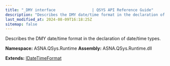 ```yaml
---
title: "_DMY interface                | QSYS API Reference Guide"
description: "Describes the DMY date/time format in the declaration of date/time types. "
last_modified_at: 2024-08-09T16:18:25Z
sitemap: false
---
```


Describes the DMY date/time format in the declaration of date/time types.

**Namespace:** ASNA.QSys.Runtime
**Assembly:** ASNA.QSys.Runtime.dll

**Extends:** [IDateTimeFormat](/reference/runtime/qsys-runtime/i-date-time-format.html)
<br>
<br>
